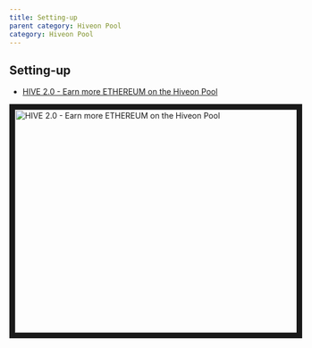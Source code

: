 ```yaml
---
title: Setting-up
parent category: Hiveon Pool
category: Hiveon Pool
---
```


## Setting-up
- <a href="https://www.youtube.com/watch?v=IHbpypI_0fM">HIVE 2.0 - Earn more ETHEREUM on the Hiveon Pool</a>

<a href="http://www.youtube.com/watch?feature=player_embedded&v=IHbpypI_0fM
" target="_blank"><img src="http://img.youtube.com/vi/IHbpypI_0fM/0.jpg"
alt="HIVE 2.0 - Earn more ETHEREUM on the Hiveon Pool" width="630" height="400" border="10" /></a>

